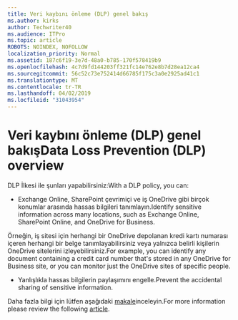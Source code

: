 ```yaml
---
title: Veri kaybını önleme (DLP) genel bakış
ms.author: kirks
author: Techwriter40
ms.audience: ITPro
ms.topic: article
ROBOTS: NOINDEX, NOFOLLOW
localization_priority: Normal
ms.assetid: 187c6f19-3e7d-48a0-b785-170f578419b9
ms.openlocfilehash: 4c7d9fd144203ff321fc14e762e8b7d28ea12ca4
ms.sourcegitcommit: 56c52c73e752414d66785f175c3a0e2925ad41c1
ms.translationtype: MT
ms.contentlocale: tr-TR
ms.lasthandoff: 04/02/2019
ms.locfileid: "31043954"
---
```

# <a name="data-loss-prevention-dlp-overview"></a><span data-ttu-id="e8c4d-102">Veri kaybını önleme (DLP) genel bakış</span><span class="sxs-lookup"><span data-stu-id="e8c4d-102">Data Loss Prevention (DLP) overview</span></span>

<span data-ttu-id="e8c4d-103">DLP İlkesi ile şunları yapabilirsiniz:</span><span class="sxs-lookup"><span data-stu-id="e8c4d-103">With a DLP policy, you can:</span></span>

- <span data-ttu-id="e8c4d-104">Exchange Online, SharePoint çevrimiçi ve iş OneDrive gibi birçok konumlar arasında hassas bilgileri tanımlayın.</span><span class="sxs-lookup"><span data-stu-id="e8c4d-104">Identify sensitive information across many locations, such as Exchange Online, SharePoint Online, and OneDrive for Business.</span></span>


<span data-ttu-id="e8c4d-105">Örneğin, iş sitesi için herhangi bir OneDrive depolanan kredi kartı numarası içeren herhangi bir belge tanımlayabilirsiniz veya yalnızca belirli kişilerin OneDrive sitelerini izleyebilirsiniz.</span><span class="sxs-lookup"><span data-stu-id="e8c4d-105">For example, you can identify any document containing a credit card number that's stored in any OneDrive for Business site, or you can monitor just the OneDrive sites of specific people.</span></span>

- <span data-ttu-id="e8c4d-106">Yanlışlıkla hassas bilgilerin paylaşımını engelle.</span><span class="sxs-lookup"><span data-stu-id="e8c4d-106">Prevent the accidental sharing of sensitive information.</span></span>


<span data-ttu-id="e8c4d-107">Daha fazla bilgi için lütfen aşağıdaki [makale](https://docs.microsoft.com/en-us/office365/securitycompliance/data-loss-prevention-policies)inceleyin.</span><span class="sxs-lookup"><span data-stu-id="e8c4d-107">For more information please review the following [article](https://docs.microsoft.com/en-us/office365/securitycompliance/data-loss-prevention-policies).</span></span>

